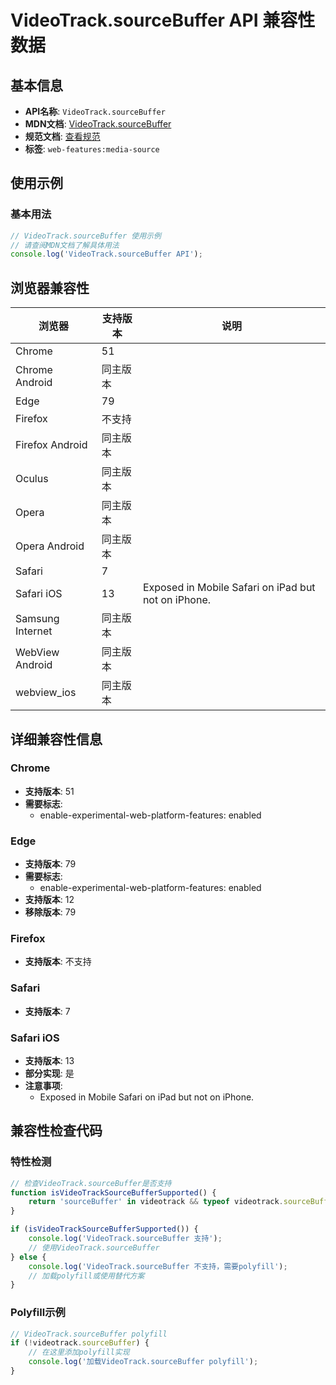 # VideoTrack.sourceBuffer API 兼容性数据

## 基本信息

- **API名称**: `VideoTrack.sourceBuffer`
- **MDN文档**: [VideoTrack.sourceBuffer](https://developer.mozilla.org/docs/Web/API/VideoTrack/sourceBuffer)
- **规范文档**: [查看规范](https://w3c.github.io/media-source/#dom-videotrack-sourcebuffer)
- **标签**: `web-features:media-source`

## 使用示例

### 基本用法

```javascript
// VideoTrack.sourceBuffer 使用示例
// 请查阅MDN文档了解具体用法
console.log('VideoTrack.sourceBuffer API');
```

## 浏览器兼容性

| 浏览器 | 支持版本 | 说明 |
|--------|----------|------|
| Chrome | 51 |  |
| Chrome Android | 同主版本 |  |
| Edge | 79 |  |
| Firefox | 不支持 |  |
| Firefox Android | 同主版本 |  |
| Oculus | 同主版本 |  |
| Opera | 同主版本 |  |
| Opera Android | 同主版本 |  |
| Safari | 7 |  |
| Safari iOS | 13 | Exposed in Mobile Safari on iPad but not on iPhone. |
| Samsung Internet | 同主版本 |  |
| WebView Android | 同主版本 |  |
| webview_ios | 同主版本 |  |

## 详细兼容性信息

### Chrome

- **支持版本**: 51
- **需要标志**: 
  - enable-experimental-web-platform-features: enabled

### Edge

- **支持版本**: 79
- **需要标志**: 
  - enable-experimental-web-platform-features: enabled
- **支持版本**: 12
- **移除版本**: 79

### Firefox

- **支持版本**: 不支持

### Safari

- **支持版本**: 7

### Safari iOS

- **支持版本**: 13
- **部分实现**: 是
- **注意事项**:
  - Exposed in Mobile Safari on iPad but not on iPhone.

## 兼容性检查代码

### 特性检测

```javascript
// 检查VideoTrack.sourceBuffer是否支持
function isVideoTrackSourceBufferSupported() {
    return 'sourceBuffer' in videotrack && typeof videotrack.sourceBuffer === 'function';
}

if (isVideoTrackSourceBufferSupported()) {
    console.log('VideoTrack.sourceBuffer 支持');
    // 使用VideoTrack.sourceBuffer
} else {
    console.log('VideoTrack.sourceBuffer 不支持，需要polyfill');
    // 加载polyfill或使用替代方案
}
```

### Polyfill示例

```javascript
// VideoTrack.sourceBuffer polyfill
if (!videotrack.sourceBuffer) {
    // 在这里添加polyfill实现
    console.log('加载VideoTrack.sourceBuffer polyfill');
}
```

